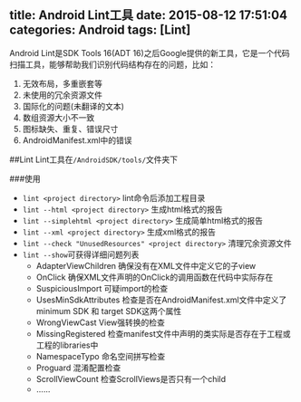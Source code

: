 title: Android Lint工具
date: 2015-08-12 17:51:04
categories: Android
tags: [Lint]
---
<!--more-->
Android Lint是SDK Tools 16(ADT 16)之后Google提供的新工具，它是一个代码扫描工具，能够帮助我们识别代码结构存在的问题，比如：
1. 无效布局，多重嵌套等
2. 未使用的冗余资源文件
3. 国际化的问题(未翻译的文本)
4. 数组资源大小不一致
5. 图标缺失、重复、错误尺寸
6. AndroidManifest.xml中的错误

##Lint
Lint工具在`/AndroidSDK/tools/`文件夹下

###使用
- `lint <project directory>` lint命令后添加工程目录
- `lint --html <project directory>` 生成html格式的报告
- `lint --simplehtml <project directory>` 生成简单html格式的报告
- `lint --xml <project directory>` 生成xml格式的报告
- `lint --check "UnusedResources" <project directory>` 清理冗余资源文件
- `lint --show`可获得详细问题列表
	+ AdapterViewChildren 确保没有在XML文件中定义它的子view
	+ OnClick 确保XML文件声明的OnClick的调用函数在代码中实际存在
	+ SuspiciousImport 可疑import的检查
	+ UsesMinSdkAttributes 检查是否在AndroidManifest.xml文件中定义了minimum SDK 和 target SDK这两个属性
	+ WrongViewCast View强转换的检查
	+ MissingRegistered 检查manifest文件中声明的类实际是否存在于工程或工程的libraries中
	+ NamespaceTypo 命名空间拼写检查
	+ Proguard 混淆配置检查
	+ ScrollViewCount 检查ScrollViews是否只有一个child
	+ ……